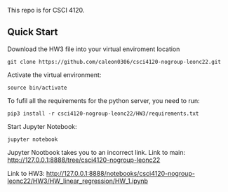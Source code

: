 This repo is for CSCI 4120.

## Quick Start

Download the HW3 file into your virtual enviroment location
```
git clone https://github.com/caleon0306/csci4120-nogroup-leonc22.git
```

Activate the virtual environment:
```
source bin/activate
```

To fufil all the requirements for the python server, you need to run:
```
pip3 install -r csci4120-nogroup-leonc22/HW3/requirements.txt
```

Start Jupyter Notebook:
```
jupyter notebook
```

Jupyter Nootbook takes you to an incorrect link.
Link to main:
http://127.0.0.1:8888/tree/csci4120-nogroup-leonc22

Link to HW3:
http://127.0.0.1:8888/notebooks/csci4120-nogroup-leonc22/HW3/HW_linear_regression/HW_1.ipynb
